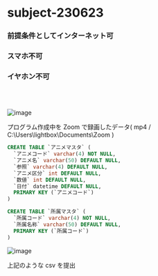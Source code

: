 # subject-230623

### 前提条件としてインターネット可

### スマホ不可

### イヤホン不可

<br><br>

![image](https://github.com/winofsql/subject-230623/assets/1501327/c6066125-80ff-4573-9fe2-9fef87e25eef)

プログラム作成中を Zoom で録画したデータ( mp4 / C:\Users\lightbox\Documents\Zoom )


```sql
CREATE TABLE `アニメマスタ` (
  `アニメコード` varchar(4) NOT NULL,
  `アニメ名` varchar(50) DEFAULT NULL,
  `参照` varchar(4) DEFAULT NULL,
  `アニメ区分` int DEFAULT NULL,
  `数値` int DEFAULT NULL,
  `日付` datetime DEFAULT NULL,
  PRIMARY KEY (`アニメコード`)
)
```

```sql
CREATE TABLE `所属マスタ` (
  `所属コード` varchar(4) NOT NULL,
  `所属名称` varchar(50) DEFAULT NULL,
  PRIMARY KEY (`所属コード`)
)
```

![image](https://github.com/winofsql/subject-230623/assets/1501327/ee33844e-9d19-41f3-9fbb-d43154098f91)

上記のような csv を提出
